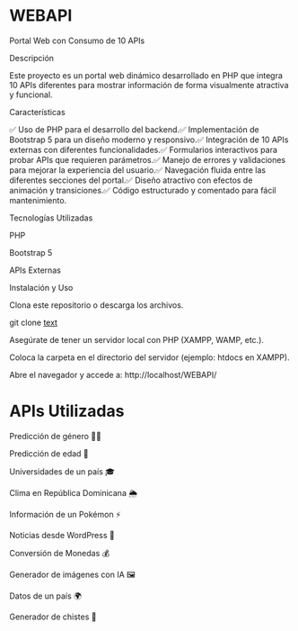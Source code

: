 # WEBAPI
Portal Web con Consumo de 10 APIs

Descripción

Este proyecto es un portal web dinámico desarrollado en PHP que integra 10 APIs diferentes para mostrar información de forma visualmente atractiva y funcional.

Características

✅ Uso de PHP para el desarrollo del backend.✅ Implementación de Bootstrap 5 para un diseño moderno y responsivo.✅ Integración de 10 APIs externas con diferentes funcionalidades.✅ Formularios interactivos para probar APIs que requieren parámetros.✅ Manejo de errores y validaciones para mejorar la experiencia del usuario.✅ Navegación fluida entre las diferentes secciones del portal.✅ Diseño atractivo con efectos de animación y transiciones.✅ Código estructurado y comentado para fácil mantenimiento.

Tecnologías Utilizadas

PHP

Bootstrap 5

APIs Externas

Instalación y Uso

Clona este repositorio o descarga los archivos.

git clone [text](https://github.com/HugoDonator/WEBAPI)

Asegúrate de tener un servidor local con PHP (XAMPP, WAMP, etc.).

Coloca la carpeta en el directorio del servidor (ejemplo: htdocs en XAMPP).

Abre el navegador y accede a:
http://localhost/WEBAPI/

# APIs Utilizadas
Predicción de género 👦👧

Predicción de edad 🎂

Universidades de un país 🎓

Clima en República Dominicana 🌦️

Información de un Pokémon ⚡

Noticias desde WordPress 📰

Conversión de Monedas 💰

Generador de imágenes con IA 🖼️

Datos de un país 🌍

Generador de chistes 🤣